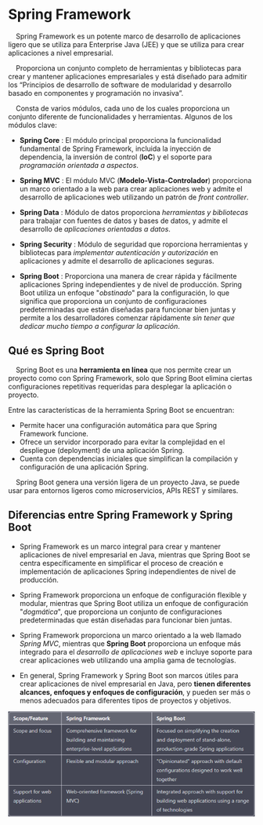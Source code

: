 # Spring Framework

    Spring Framework es un potente marco de desarrollo de aplicaciones ligero que se utiliza para Enterprise Java (JEE) y que se utiliza para crear aplicaciones a nivel empresarial.

    Proporciona un conjunto completo de herramientas y bibliotecas para crear y mantener aplicaciones empresariales y está diseñado para admitir los “Principios de desarrollo de software de modularidad y desarrollo basado en componentes y programación no invasiva”.

    Consta de varios módulos, cada uno de los cuales proporciona un conjunto diferente de funcionalidades y herramientas. Algunos de los módulos clave:

* **Spring Core** : El módulo principal proporciona la funcionalidad fundamental de Spring Framework, incluida la inyección de dependencia, la inversión de control (**IoC**) y el soporte para *programación orientada a aspectos*.

* **Spring MVC** : El módulo MVC (**Modelo-Vista-Controlador**) proporciona un marco orientado a la web para crear aplicaciones web y admite el desarrollo de aplicaciones web utilizando un patrón de *front controller*.

* **Spring Data** : Módulo de datos proporciona *herramientas y bibliotecas* para trabajar con fuentes de datos y bases de datos, y admite el desarrollo de *aplicaciones orientadas a datos*.

* **Spring Security** : Módulo de seguridad que roporciona herramientas y bibliotecas para *implementar autenticación y autorización* en aplicaciones y admite el desarrollo de aplicaciones seguras.

* **Spring Boot** : Proporciona una manera de crear rápida y fácilmente aplicaciones Spring independientes y de nivel de producción. Spring Boot utiliza un enfoque "*obstinado*" para la configuración, lo que significa que proporciona un conjunto de configuraciones predeterminadas que están diseñadas para funcionar bien juntas y permite a los desarrolladores comenzar rápidamente *sin tener que dedicar mucho tiempo a configurar la aplicación*.

## Qué es Spring Boot

    Spring Boot es una **herramienta en línea** que nos permite crear un proyecto como con Spring Framework, solo que Spring Boot elimina ciertas configuraciones repetitivas requeridas para desplegar la aplicación o proyecto.

Entre las características de la herramienta Spring Boot se encuentran:

* Permite hacer una configuración automática para que Spring Framework funcione.
* Ofrece un servidor incorporado para evitar la complejidad en el despliegue (deployment) de una aplicación Spring.
* Cuenta con dependencias iniciales que simplifican la compilación y configuración de una aplicación Spring.

    Spring Boot genera una versión ligera de un proyecto Java, se puede usar para entornos ligeros como microservicios, APIs REST y similares.

## Diferencias entre Spring Framework y Spring Boot

* Spring Framework es un marco integral para crear y mantener aplicaciones de nivel empresarial en Java, mientras que Spring Boot se centra específicamente en simplificar el proceso de creación e implementación de aplicaciones Spring independientes de nivel de producción.

* Spring Framework proporciona un enfoque de configuración flexible y modular, mientras que Spring Boot utiliza un enfoque de configuración "*dogmática*", que proporciona un conjunto de configuraciones predeterminadas que están diseñadas para funcionar bien juntas.

* Spring Framework proporciona un marco orientado a la web llamado *Spring MVC*, mientras que **Spring Boot** proporciona un enfoque más integrado para el *desarrollo de aplicaciones web* e incluye soporte para crear aplicaciones web utilizando una amplia gama de tecnologías.

* En general, Spring Framework y Spring Boot son marcos útiles para crear aplicaciones de nivel empresarial en Java, pero **tienen diferentes alcances, enfoques y enfoques de configuración**, y pueden ser más o menos adecuados para diferentes tipos de proyectos y objetivos.

<img src="assets/table-spring-boot.png" title="" alt="" data-align="center">